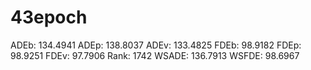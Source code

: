 # 43epoch

ADEb: 134.4941
ADEp: 138.8037
ADEv: 133.4825
FDEb: 98.9182
FDEp: 98.9251
FDEv: 97.7906
Rank: 1742
WSADE: 136.7913
WSFDE: 98.6967